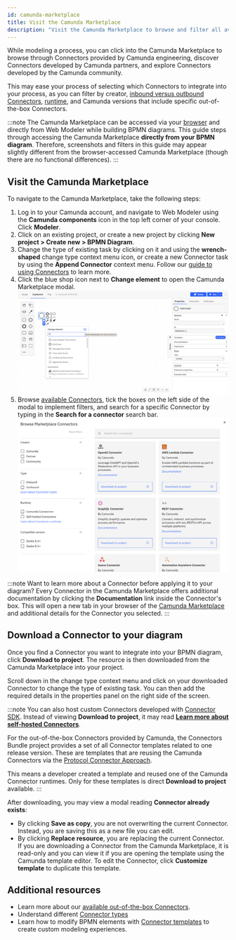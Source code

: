 ```yaml
---
id: camunda-marketplace
title: Visit the Camunda Marketplace
description: "Visit the Camunda Marketplace to browse and filter all available Connectors, and incorporate them into your BPMN diagram."
---
```


While modeling a process, you can click into the Camunda Marketplace to browse through Connectors provided by Camunda engineering, discover Connectors developed by Camunda partners, and explore Connectors developed by the Camunda community.

This may ease your process of selecting which Connectors to integrate into your process, as you can filter by creator, [inbound versus outbound Connectors](/docs/components/connectors/connector-types.md), [runtime](/docs/components/connectors/introduction.md), and Camunda versions that include specific out-of-the-box Connectors.

:::note
The Camunda Marketplace can be accessed via your [browser](https://marketplace.camunda.com/) and directly from Web Modeler while building BPMN diagrams. This guide steps through accessing the Camunda Marketplace **directly from your BPMN diagram**. Therefore, screenshots and filters in this guide may appear slightly different from the browser-accessed Camunda Marketplace (though there are no functional differences).
:::

## Visit the Camunda Marketplace

To navigate to the Camunda Marketplace, take the following steps:

1. Log in to your Camunda account, and navigate to Web Modeler using the **Camunda components** icon in the top left corner of your console. Click **Modeler**.
2. Click on an existing project, or create a new project by clicking **New project > Create new > BPMN Diagram**.
3. Change the type of existing task by clicking on it and using the **wrench-shaped** change type context menu icon, or create a new Connector task by using the **Append Connector** context menu. Follow our [guide to using Connectors](/components/connectors/use-connectors/index.md) to learn more.
4. Click the blue shop icon next to **Change element** to open the Camunda Marketplace modal.
   ![marketplace icon](./img/marketplace-icon.png)
5. Browse [available Connectors](/docs/components/connectors/out-of-the-box-connectors/available-connectors-overview.md), tick the boxes on the left side of the modal to implement filters, and search for a specific Connector by typing in the **Search for a connector** search bar.
   ![camunda marketplace](./img/connector-marketplace.png)

:::note
Want to learn more about a Connector before applying it to your diagram? Every Connector in the Camunda Marketplace offers additional documentation by clicking the **Documentation** link inside the Connector's box. This will open a new tab in your browser of the [Camunda Marketplace](https://marketplace.camunda.com/) and additional details for the Connector you selected.
:::

## Download a Connector to your diagram

Once you find a Connector you want to integrate into your BPMN diagram, click **Download to project**. The resource is then downloaded from the Camunda Marketplace into your project.

Scroll down in the change type context menu and click on your downloaded Connector to change the type of existing task. You can then add the required details in the properties panel on the right side of the screen.

:::note
You can also host custom Connectors developed with [Connector SDK](/docs/components/connectors/custom-built-connectors/connector-sdk.md). Instead of viewing **Download to project**, it may read [**Learn more about self-hosted Connectors**](/docs/guides/host-custom-connector.md).

For the out-of-the-box Connectors provided by Camunda, the Connectors Bundle project provides a set of all Connector templates related to one release version. These are templates that are reusing the Camunda Connectors via the [Protocol Connector Approach](/docs/components/connectors/protocol/rest.md).

This means a developer created a template and reused one of the Camunda Connector runtimes. Only for these templates is direct **Download to project** available.
:::

After downloading, you may view a modal reading **Connector already exists**:

- By clicking **Save as copy**, you are not overwriting the current Connector. Instead, you are saving this as a new file you can edit.
- By clicking **Replace resource**, you are replacing the current Connector. If you are downloading a Connector from the Camunda Marketplace, it is read-only and you can view it if you are opening the template using the Camunda template editor. To edit the Connector, click **Customize template** to duplicate this template.

## Additional resources

- Learn more about our [available out-of-the-box Connectors](/docs/components/connectors/out-of-the-box-connectors/available-connectors-overview.md).
- Understand different [Connector types](/docs/components/connectors/connector-types.md)
- Learn how to modify BPMN elements with [Connector templates](/docs/components/connectors/custom-built-connectors/connector-templates.md) to create custom modeling experiences.
